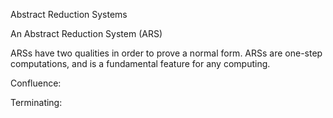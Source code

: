 Abstract Reduction Systems

An Abstract Reduction System (ARS) 

ARSs have two qualities in order to prove a normal form. ARSs are one-step computations, and is a fundamental feature for any computing. 

Confluence:

Terminating:

